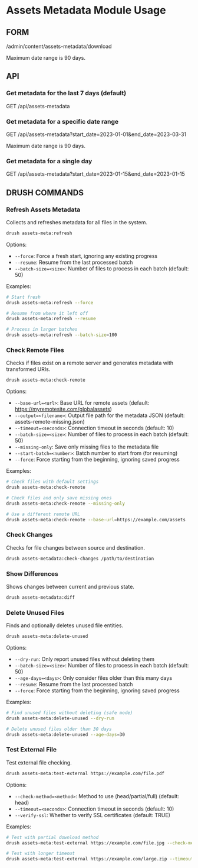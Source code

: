 # Assets Metadata Module Usage

## FORM
/admin/content/assets-metadata/download

Maximum date range is 90 days.

## API

### Get metadata for the last 7 days (default)
GET /api/assets-metadata

### Get metadata for a specific date range
GET /api/assets-metadata?start_date=2023-01-01&end_date=2023-03-31

Maximum date range is 90 days.

### Get metadata for a single day
GET /api/assets-metadata?start_date=2023-01-15&end_date=2023-01-15

## DRUSH COMMANDS

### Refresh Assets Metadata
Collects and refreshes metadata for all files in the system.

```bash
drush assets-meta:refresh
```

Options:
- `--force`: Force a fresh start, ignoring any existing progress
- `--resume`: Resume from the last processed batch
- `--batch-size=<size>`: Number of files to process in each batch (default: 50)

Examples:
```bash
# Start fresh
drush assets-meta:refresh --force

# Resume from where it left off
drush assets-meta:refresh --resume

# Process in larger batches
drush assets-meta:refresh --batch-size=100
```

### Check Remote Files
Checks if files exist on a remote server and generates metadata with transformed URIs.

```bash
drush assets-meta:check-remote
```

Options:
- `--base-url=<url>`: Base URL for remote assets (default: https://myremotesite.com/globalassets)
- `--output=<filename>`: Output file path for the metadata JSON (default: assets-remote-missing.json)
- `--timeout=<seconds>`: Connection timeout in seconds (default: 10)
- `--batch-size=<size>`: Number of files to process in each batch (default: 50)
- `--missing-only`: Save only missing files to the metadata file
- `--start-batch=<number>`: Batch number to start from (for resuming)
- `--force`: Force starting from the beginning, ignoring saved progress

Examples:
```bash
# Check files with default settings
drush assets-meta:check-remote

# Check files and only save missing ones
drush assets-meta:check-remote --missing-only

# Use a different remote URL
drush assets-meta:check-remote --base-url=https://example.com/assets
```

### Check Changes
Checks for file changes between source and destination.

```bash
drush assets-metadata:check-changes /path/to/destination
```

### Show Differences
Shows changes between current and previous state.

```bash
drush assets-metadata:diff
```

### Delete Unused Files
Finds and optionally deletes unused file entities.

```bash
drush assets-meta:delete-unused
```

Options:
- `--dry-run`: Only report unused files without deleting them
- `--batch-size=<size>`: Number of files to process in each batch (default: 50)
- `--age-days=<days>`: Only consider files older than this many days
- `--resume`: Resume from the last processed batch
- `--force`: Force starting from the beginning, ignoring saved progress

Examples:
```bash
# Find unused files without deleting (safe mode)
drush assets-meta:delete-unused --dry-run

# Delete unused files older than 30 days
drush assets-meta:delete-unused --age-days=30
```

### Test External File
Test external file checking.

```bash
drush assets-meta:test-external https://example.com/file.pdf
```

Options:
- `--check-method=<method>`: Method to use (head/partial/full) (default: head)
- `--timeout=<seconds>`: Connection timeout in seconds (default: 10)
- `--verify-ssl`: Whether to verify SSL certificates (default: TRUE)

Examples:
```bash
# Test with partial download method
drush assets-meta:test-external https://example.com/file.jpg --check-method=partial

# Test with longer timeout
drush assets-meta:test-external https://example.com/large.zip --timeout=30
```
